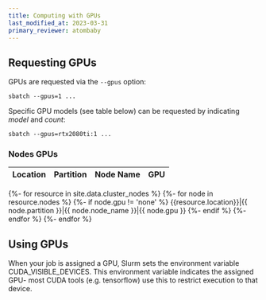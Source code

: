 ```yaml
---
title: Computing with GPUs
last_modified_at: 2023-03-31
primary_reviewer: atombaby
---
```


## Requesting GPUs

GPUs are requested via the `--gpus` option:

    sbatch --gpus=1 ...

Specific GPU models (see table below) can be requested by indicating _model_ and _count_:

    sbatch --gpus=rtx2080ti:1 ...

### Nodes GPUs

|Location|Partition|Node Name|GPU|
|---|:---:|:---:|---:|
{%- for resource in site.data.cluster_nodes %}
{%- for node in resource.nodes %}
{%- if node.gpu != 'none' %}
{{resource.location}}|{{ node.partition }}|{{ node.node_name }}|{{ node.gpu }}
{%- endif %}
{%- endfor %}
{%- endfor %}

## Using GPUs

When your job is assigned a GPU, Slurm sets the environment variable
CUDA_VISIBLE_DEVICES.  This environment variable indicates the assigned GPU-
most CUDA tools (e.g. tensorflow) use this to restrict execution to that
device.
